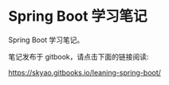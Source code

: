 # Spring Boot 学习笔记

Spring Boot 学习笔记。

笔记发布于 gitbook，请点击下面的链接阅读:

https://skyao.gitbooks.io/leaning-spring-boot/



